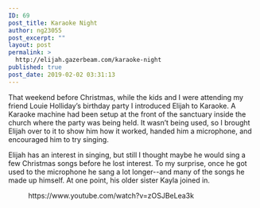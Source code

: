 ```yaml
---
ID: 69
post_title: Karaoke Night
author: ng23055
post_excerpt: ""
layout: post
permalink: >
  http://elijah.gazerbeam.com/karaoke-night
published: true
post_date: 2019-02-02 03:31:13
---
```

<p>That weekend before Christmas, while the kids and I were attending my friend Louie Holliday’s birthday party I introduced Elijah to Karaoke. A Karaoke machine had been setup at the front of the sanctuary inside the church where the party was being held. It wasn’t being used, so I brought Elijah over to it to show him how it worked, handed him a microphone, and encouraged him to try singing.</p>
<p>Elijah has an interest in singing, but still I thought maybe he would sing a few Christmas songs before he lost interest. To my surprise, once he got used to the microphone he sang a lot longer--and many of the songs he made up himself. At one point, his older sister Kayla joined in.</p>

<!-- wp:core-embed/youtube {"url":"https://www.youtube.com/watch?v=zOSJBeLea3k","type":"video","providerNameSlug":"youtube","className":"wp-embed-aspect-4-3 wp-has-aspect-ratio"} -->
<figure class="wp-block-embed-youtube wp-block-embed is-type-video is-provider-youtube wp-embed-aspect-4-3 wp-has-aspect-ratio"><div class="wp-block-embed__wrapper">
https://www.youtube.com/watch?v=zOSJBeLea3k
</div></figure>
<!-- /wp:core-embed/youtube -->